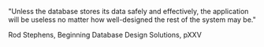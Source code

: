 "Unless the database stores its data safely and effectively, the application will be useless no matter how well-designed the rest of the system may be."

Rod Stephens, Beginning Database Design Solutions, pXXV